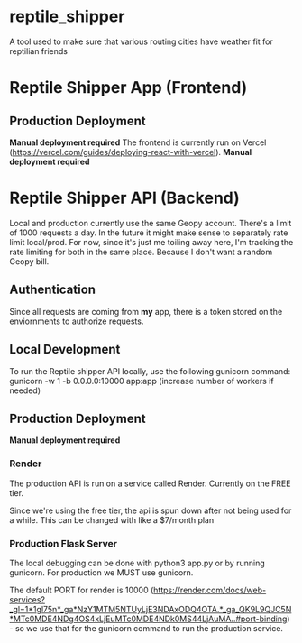 # reptile_shipper
A tool used to make sure that various routing cities have weather fit for reptilian friends

# Reptile Shipper App (Frontend)
## Production Deployment
**Manual deployment required**
The frontend is currently run on Vercel (https://vercel.com/guides/deploying-react-with-vercel). **Manual deployment required**
# Reptile Shipper API (Backend)
Local and production currently use the same Geopy account. There's a limit of 1000 requests a day. In the future it might make sense to separately rate limit local/prod. For now, 
since it's just me toiling away here, I'm tracking the rate limiting for both in the same place. Because I don't want a random Geopy bill.

## Authentication
Since all requests are coming from **my** app, there is a token stored on the enviornments to authorize requests.
## Local Development
To run the Reptile shipper API locally, use the following gunicorn command: gunicorn -w 1 -b 0.0.0.0:10000 app:app (increase number of workers if needed)

## Production Deployment
**Manual deployment required**
### Render
The production API is run on a service called Render. Currently on the FREE tier. 

Since we're using the free tier, the api is spun down after not being used for a while. This can be changed with like a $7/month plan

### Production Flask Server
The local debugging can be done with python3 app.py or by running gunicorn. For production we MUST use gunicorn.

The default PORT for render is 10000 (https://render.com/docs/web-services?_gl=1*1gl75n*_ga*NzY1MTM5NTUyLjE3NDAxODQ4OTA.*_ga_QK9L9QJC5N*MTc0MDE4NDg4OS4xLjEuMTc0MDE4NDk0MS44LjAuMA..#port-binding) - so we use that for the gunicorn command to run the production service.

